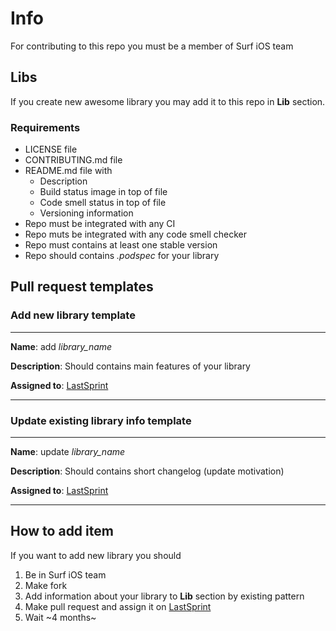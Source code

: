 # Info

For contributing to this repo you must be a member of Surf iOS team

## Libs

If you create new awesome library you may add it to this repo in **Lib** section.

### Requirements

- LICENSE file
- CONTRIBUTING.md file
- README.md file with
  - Description
  - Build status image in top of file
  - Code smell status in top of file
  - Versioning information
- Repo must be integrated with any CI
- Repo muts be integrated with any code smell checker
- Repo must contains at least one stable version
- Repo should contains *.podspec* for your library

## Pull request templates

### Add new library template
---
**Name**: add *library_name*

**Description**: Should contains main features of your library

**Assigned to**: [LastSprint](https://guthub.com/LastSprint)

---
### Update existing library info template
---
**Name**: update *library_name*

**Description**: Should contains short changelog (update motivation)

**Assigned to**: [LastSprint](https://guthub.com/LastSprint)

---
## How to add item

If you want to add new library you should

1. Be in Surf iOS team
2. Make fork
3. Add information about your library to **Lib** section by existing pattern
4. Make pull request and assign it on [LastSprint](https://github.com/LastSprint)
5. Wait ~4 months~
